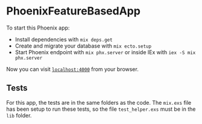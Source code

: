# PhoenixFeatureBasedApp

To start this Phoenix app:

  * Install dependencies with `mix deps.get`
  * Create and migrate your database with `mix ecto.setup`
  * Start Phoenix endpoint with `mix phx.server` or inside IEx with `iex -S mix phx.server`

Now you can visit [`localhost:4000`](http://localhost:4000) from your browser.

## Tests

For this app, the tests are in the same folders as the code.
The `mix.exs` file has been setup to run these tests,
so the file `test_helper.exs` must be in the `lib` folder.

